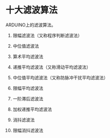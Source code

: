 十大滤波算法
============

ARDUINO上的滤波算法。

1. 限幅滤波法（又称程序判断滤波法）

2. 中位值滤波法

3. 算术平均滤波法

4. 递推平均滤波法（又称滑动平均滤波法）

5. 中位值平均滤波法（又称防脉冲干扰平均滤波法）

6. 限幅平均滤波法

7. 一阶滞后滤波法

8. 加权递推平均滤波法

9. 消抖滤波法

10. 限幅消抖滤波法
